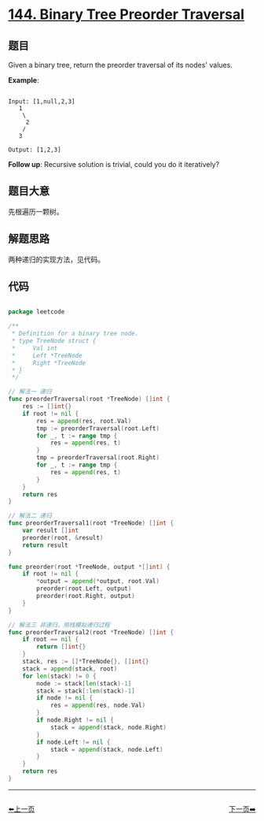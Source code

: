 # [144. Binary Tree Preorder Traversal](https://leetcode.com/problems/binary-tree-preorder-traversal/)

## 题目

Given a binary tree, return the preorder traversal of its nodes' values.



**Example**:

```

Input: [1,null,2,3]
   1
    \
     2
    /
   3

Output: [1,2,3]

```


**Follow up**: Recursive solution is trivial, could you do it iteratively?


 

## 题目大意

先根遍历一颗树。

## 解题思路

两种递归的实现方法，见代码。





## 代码

```go

package leetcode

/**
 * Definition for a binary tree node.
 * type TreeNode struct {
 *     Val int
 *     Left *TreeNode
 *     Right *TreeNode
 * }
 */

// 解法一 递归
func preorderTraversal(root *TreeNode) []int {
	res := []int{}
	if root != nil {
		res = append(res, root.Val)
		tmp := preorderTraversal(root.Left)
		for _, t := range tmp {
			res = append(res, t)
		}
		tmp = preorderTraversal(root.Right)
		for _, t := range tmp {
			res = append(res, t)
		}
	}
	return res
}

// 解法二 递归
func preorderTraversal1(root *TreeNode) []int {
	var result []int
	preorder(root, &result)
	return result
}

func preorder(root *TreeNode, output *[]int) {
	if root != nil {
		*output = append(*output, root.Val)
		preorder(root.Left, output)
		preorder(root.Right, output)
	}
}

// 解法三 非递归，用栈模拟递归过程
func preorderTraversal2(root *TreeNode) []int {
	if root == nil {
		return []int{}
	}
	stack, res := []*TreeNode{}, []int{}
	stack = append(stack, root)
	for len(stack) != 0 {
		node := stack[len(stack)-1]
		stack = stack[:len(stack)-1]
		if node != nil {
			res = append(res, node.Val)
		}
		if node.Right != nil {
			stack = append(stack, node.Right)
		}
		if node.Left != nil {
			stack = append(stack, node.Left)
		}
	}
	return res
}

```
----------------------------------------------
<div style="display: flex;justify-content: space-between;align-items: center;">
<p><a href="https://books.halfrost.com/leetcode/ChapterFour/0143.Reorder-List/">⬅️上一页</a></p>
<p><a href="https://books.halfrost.com/leetcode/ChapterFour/0145.Binary-Tree-Postorder-Traversal/">下一页➡️</a></p>
</div>
